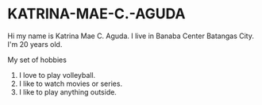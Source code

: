# KATRINA-MAE-C.-AGUDA
Hi my name is Katrina Mae C. Aguda. I live in Banaba Center Batangas City. I'm 20 years old.

My set of hobbies

1. I love to play volleyball.
2. I like to watch movies or series.
3. I like to play anything outside.
